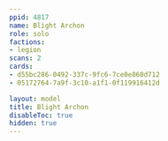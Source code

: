 ```yaml
---
ppid: 4817
name: Blight Archon
role: solo
factions:
- legion
scans: 2
cards:
- d55bc286-0492-337c-9fc6-7ce0e860d712
- 05172764-7a9f-3c10-a1f1-0f119916412d

layout: model
title: Blight Archon
disableToc: true
hidden: true
---
```

